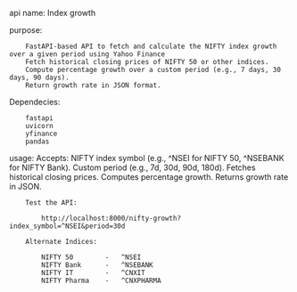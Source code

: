 api name: Index growth

purpose:

        FastAPI-based API to fetch and calculate the NIFTY index growth over a given period using Yahoo Finance
        Fetch historical closing prices of NIFTY 50 or other indices.
        Compute percentage growth over a custom period (e.g., 7 days, 30 days, 90 days).
        Return growth rate in JSON format.

Dependecies:

        fastapi 
        uvicorn 
        yfinance 
        pandas
        
usage:
        Accepts:
            NIFTY index symbol (e.g., ^NSEI for NIFTY 50, ^NSEBANK for NIFTY Bank).
            Custom period (e.g., 7d, 30d, 90d, 180d).
        Fetches historical closing prices.
        Computes percentage growth.
        Returns growth rate in JSON.
        
        Test the API:

            http://localhost:8000/nifty-growth?index_symbol=^NSEI&period=30d
        
        Alternate Indices:

            NIFTY 50        -   ^NSEI
            NIFTY Bank      - 	^NSEBANK
            NIFTY IT        -   ^CNXIT
            NIFTY Pharma    -   ^CNXPHARMA